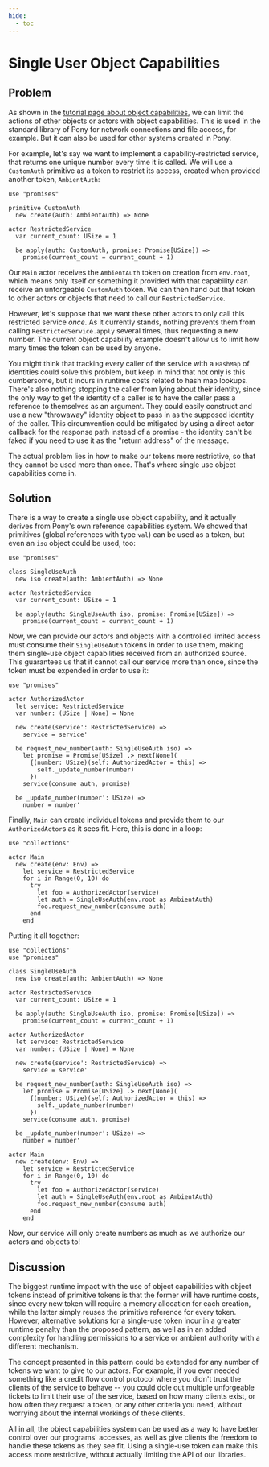 ```yaml
---
hide:
  - toc
---
```


# Single User Object Capabilities

## Problem

As shown in the [tutorial page about object capabilities](https://tutorial.ponylang.io/object-capabilities/object-capabilities.html), we can limit the actions of other objects or actors with object capabilities. This is used in the standard library of Pony for network connections and file access, for example. But it can also be used for other systems created in Pony.

For example, let's say we want to implement a capability-restricted service, that returns one unique number every time it is called. We will use a `CustomAuth` primitive as a token to restrict its access, created when provided another token, `AmbientAuth`:

```pony
use "promises"

primitive CustomAuth
  new create(auth: AmbientAuth) => None

actor RestrictedService
  var current_count: USize = 1

  be apply(auth: CustomAuth, promise: Promise[USize]) =>
    promise(current_count = current_count + 1)
```

Our `Main` actor receives the `AmbientAuth` token on creation from `env.root`, which means only itself or something it provided with that capability can receive an unforgeable `CustomAuth` token. We can then hand out that token to other actors or objects that need to call our `RestrictedService`.

However, let's suppose that we want these other actors to only call this restricted service _once_. As it currently stands, nothing prevents them from calling `RestrictedService.apply` several times, thus requesting a new number. The current object capability example doesn't allow us to limit how many times the token can be used by anyone.

You might think that tracking every caller of the service with a `HashMap` of identities could solve this problem, but keep in mind that not only is this cumbersome, but it incurs in runtime costs related to hash map lookups. There's also nothing stopping the caller from lying about their identity, since the only way to get the identity of a caller is to have the caller pass a reference to themselves as an argument. They could easily construct and use a new "throwaway" identity object to pass in as the supposed identity of the caller. This circumvention could be mitigated by using a direct actor callback for the response path instead of a promise - the identity can't be faked if you need to use it as the "return address" of the message.

The actual problem lies in how to make our tokens more restrictive, so that they cannot be used more than once. That's where single use object capabilities come in.

## Solution

There is a way to create a single use object capability, and it actually derives from Pony's own reference capabilities system. We showed that primitives (global references with type `val`) can be used as a token, but even an `iso` object could be used, too:

```pony
use "promises"

class SingleUseAuth
  new iso create(auth: AmbientAuth) => None

actor RestrictedService
  var current_count: USize = 1

  be apply(auth: SingleUseAuth iso, promise: Promise[USize]) =>
    promise(current_count = current_count + 1)
```

Now, we can provide our actors and objects with a controlled limited access must consume their `SingleUseAuth` tokens in order to use them, making them single-use object capabilities received from an authorized source. This guarantees us that it cannot call our service more than once, since the token must be expended in order to use it:

```pony
use "promises"

actor AuthorizedActor
  let service: RestrictedService
  var number: (USize | None) = None

  new create(service': RestrictedService) =>
    service = service'

  be request_new_number(auth: SingleUseAuth iso) =>
    let promise = Promise[USize] .> next[None](
      {(number: USize)(self: AuthorizedActor = this) =>
        self._update_number(number)
      })
    service(consume auth, promise)

  be _update_number(number': USize) =>
    number = number'
```

Finally, `Main` can create individual tokens and provide them to our `AuthorizedActor`s as it sees fit. Here, this is done in a loop:

```pony
use "collections"

actor Main
  new create(env: Env) =>
    let service = RestrictedService
    for i in Range(0, 10) do
      try
        let foo = AuthorizedActor(service)
        let auth = SingleUseAuth(env.root as AmbientAuth)
        foo.request_new_number(consume auth)
      end
    end
```

Putting it all together:

```pony
use "collections"
use "promises"

class SingleUseAuth
  new iso create(auth: AmbientAuth) => None

actor RestrictedService
  var current_count: USize = 1

  be apply(auth: SingleUseAuth iso, promise: Promise[USize]) =>
    promise(current_count = current_count + 1)

actor AuthorizedActor
  let service: RestrictedService
  var number: (USize | None) = None

  new create(service': RestrictedService) =>
    service = service'

  be request_new_number(auth: SingleUseAuth iso) =>
    let promise = Promise[USize] .> next[None](
      {(number: USize)(self: AuthorizedActor = this) =>
        self._update_number(number)
      })
    service(consume auth, promise)

  be _update_number(number': USize) =>
    number = number'

actor Main
  new create(env: Env) =>
    let service = RestrictedService
    for i in Range(0, 10) do
      try
        let foo = AuthorizedActor(service)
        let auth = SingleUseAuth(env.root as AmbientAuth)
        foo.request_new_number(consume auth)
      end
    end
```

Now, our service will only create numbers as much as we authorize our actors and objects to!

## Discussion

The biggest runtime impact with the use of object capabilities with object tokens instead of primitive tokens is that the former will have runtime costs, since every new token will require a memory allocation for each creation, while the latter simply reuses the primitive reference for every token. However, alternative solutions for a single-use token incur in a greater runtime penalty than the proposed pattern, as well as in an added complexity for handling permissions to a service or ambient authority with a different mechanism.

The concept presented in this pattern could be extended for any number of tokens we want to give to our actors. For example, if you ever needed something like a credit flow control protocol where you didn't trust the clients of the service to behave -- you could dole out multiple unforgeable tickets to limit their use of the service, based on how many clients exist, or how often they request a token, or any other criteria you need, without worrying about the internal workings of these clients.

All in all, the object capabilities system can be used as a way to have better control over our programs' accesses, as well as give clients the freedom to handle these tokens as they see fit. Using a single-use token can make this access more restrictive, without actually limiting the API of our libraries.
